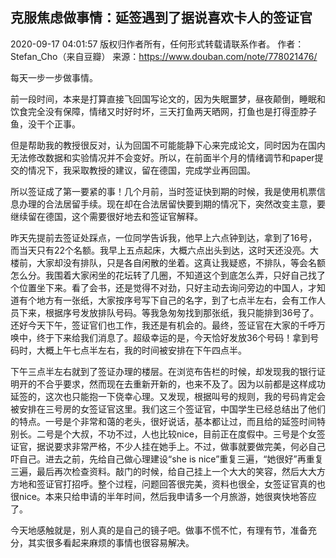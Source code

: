 ## 克服焦虑做事情：延签遇到了据说喜欢卡人的签证官
2020-09-17 04:01:57
版权归作者所有，任何形式转载请联系作者。
作者：Stefan_Cho（来自豆瓣）
来源：https://www.douban.com/note/778021476/

每天一步一步做事情。

前一段时间，本来是打算直接飞回国写论文的，因为失眠噩梦，昼夜颠倒，睡眠和饮食完全没有保障，情绪又时好时坏，三天打鱼两天晒网，打鱼也是打得歪脖子鱼，没干个正事。

但是帮助我的教授很反对，认为回国不可能能静下心来完成论文，同时因为在国内无法修改数据和实验情况并不会变好。所以，在前面半个月的情绪调节和paper提交的情况下，我采取教授的建议，留在德国，完成学业再回国。

所以签证成了第一要紧的事！几个月前，当时签证快到期的时候，我是使用机票信息办理的合法居留手续。现在却在合法居留快要到期的情况下，突然改变主意，要继续留在德国，这个需要很好地去和签证官解释。

昨天先提前去签证处踩点，一位同学告诉我，他早上六点钟到达，拿到了16号，而当天只有22个名额。我早上五点起床，大概六点出头到达，这时天还没亮。大楼前，大家却没有排队，只是各自闲散的坐着。这真让我疑惑，不排队，等会名额怎么分。我围着大家闲坐的花坛转了几圈，不知道这个到底怎么弄，只好自己找了个位置坐下来。看了会书，还是觉得不对劲，只好主动去询问旁边的中国人，才知道有个地方有一张纸，大家按序号写下自己的名字，到了七点半左右，会有工作人员下来，根据序号发放排队号码。等我急匆匆找到那张纸，我只能排到36号了。还好今天下午，签证官们也工作，我还是有机会的。最终，签证官在大家的千呼万唤中，终于下来给我们消息了。超级幸运的是，今天恰好发放36个号码！拿到号码时，大概上午七点半左右，我的时间被安排在下午四点半。

下午三点半左右就到了签证办理的楼层。在浏览布告栏的时候，却发现我的银行证明开的不合乎要求，然而现在去重新开新的，也来不及了。因为以前都是这样成功延签的，这次也只能抱一下侥幸心理。又发现，根据叫号的规则，我的号码肯定会被安排在三号房的女签证官这里。我们这三个签证官，中国学生已经总结出了他们的特点。一号是个非常和蔼的老头，很好说话，基本都让过，而且给的延签时间特别长。二号是个大叔，不功不过，人也比较nice，目前正在度假中。三号是个女签证官，据说要求非常严格，不少人挂在她手上。不过，做事就要做完美，何必自己吓自己。进去之前，先给自己做心理建设“she is nice”重复三遍，“她很好”再重复三遍，最后再次检查资料。敲门的时候，给自己挂上一个大大的笑容，然后大大方方地和签证官打招呼。整个过程，问题回答很完美，资料也很全，女签证官真的也很nice。本来只给申请的半年时间，然后我申请多一个月旅游，她很爽快地答应了。

今天地感触就是，别人真的是自己的镜子吧。做事不慌不忙，有理有节，准备充分，其实很多看起来麻烦的事情也很容易解决。
